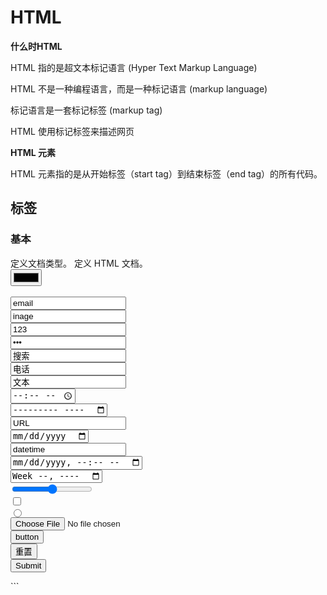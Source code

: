 # HTML

**什么时HTML**

HTML 指的是超文本标记语言 (Hyper Text Markup Language)

HTML 不是一种编程语言，而是一种标记语言 (markup language)

标记语言是一套标记标签 (markup tag)

HTML 使用标记标签来描述网页

**HTML 元素**

HTML 元素指的是从开始标签（start tag）到结束标签（end tag）的所有代码。

## **标签**

### **基本**

<!DOCTYPE> 		定义文档类型。

<html>			定义 HTML 文档。

<title>			定义文档的标题。

<body>			定义文档的主体。

<h1> to <h6>		定义 HTML 标题。

<p>				定义段落。

<br>			定义简单的折行。

<hr>			定义水平线。

<!--...-->			定义注释。

### **格式**

<acronym>		定义只取首字母的缩写。

<abbr>			定义缩写。

<address>		定义文档作者或拥有者的联系信息。

<b>				定义粗体文本。

<bdi>			定义文本的文本方向，使其脱离其周围文本的方向设置。

<bdo>			定义文字方向。

<big>			定义大号文本。

<blockquote>		定义长的引用。

<center>			不赞成使用。定义居中文本。

<cite>			定义引用(citation)。

<code>			定义计算机代码文本。

<del>			定义被删除文本。

<dfn>			定义定义项目。

<em>			定义强调文本。

<font>			不赞成使用。定义文本的字体、尺寸和颜色

<i>				定义斜体文本。

<ins>			定义被插入文本。

<kbd>			定义键盘文本。

<mark>			定义有记号的文本。

<meter>			定义预定义范围内的度量。

<pre>			定义预格式文本。

<progress>		定义任何类型的任务的进度。

<q>				定义短的引用。

<rp>			定义若浏览器不支持 ruby 元素显示的内容。

<rt>				定义 ruby 注释的解释。

<ruby>			定义 ruby 注释。

<s>				不赞成使用。定义加删除线的文本。

<samp>			定义计算机代码样本。

<small>			定义小号文本。

<strike>			不赞成使用。定义加删除线文本。

<strong>			定义语气更为强烈的强调文本。

<sup>			定义上标文本。

<sub>			定义下标文本。

<time>			定义日期/时间。

<tt>				定义打字机文本。

<u>				不赞成使用。定义下划线文本。

<var>			定义文本的变量部分。

<wbr>			定义可能的换行符。

### **引用（Quotation）**

<q> 用于短的引用

浏览器通常会为 <q> 元素包围引号。

<blockquote> 元素定义被引用的节

浏览器通常会对 <blockquote> 元素进行缩进处理。

<abbr> 元素定义缩写或首字母缩略语

对缩写进行标记能够为浏览器、翻译系统以及搜索引擎提供有用的信息。

<dfn> 元素定义项目或缩写的定义

\1. 如果设置了 <dfn> 元素的 title 属性，则定义项目：

<p><dfn title="World Health Organization">WHO</dfn> 成立于 1948 年。</p>

\2. 如果 <dfn> 元素包含具有标题的 <abbr> 元素，则 title 定义项目：

<p><dfn><abbr title="World Health Organization">WHO</abbr></dfn> 成立于 1948 年。</p>

\3. 否则，<dfn> 文本内容即是项目，并且父元素包含定义。

<p><dfn>WHO</dfn> World Health Organization 成立于 1948 年。</p>

也可使用 <abbr> 代替

<address> 元素定义文档或文章的联系信息（作者/拥有者）

此元素通常以斜体显示。大多数浏览器会在此元素前后添加折行。

<cite> 元素定义著作的标题

浏览器通常会以斜体显示 <cite> 元素。

<bdo> 元素定义双流向覆盖（bi-directional override）

<bdo> 元素用于覆盖当前文本方向,如果您的浏览器支持 bdo，则文本将从右向左进行书写 (rtl)

### **计算机代码格式**

通常，HTML 使用可变的字母尺寸，以及可变的字母间距。

在显示计算机代码示例时，并不需要如此。

<kbd>, <samp>, 以及 <code> 元素全都支持固定的字母尺寸和间距。

<kbd> 元素定义键盘输入格式

<samp> 元素定义计算机输出示例

<code> 元素定义编程代码示例 ,不保留多余的空格和折行, 如需解决该问题，您必须在 <pre> 元素中包围代码

<var> 元素定义数学变量

### **表单**

<form>			定义供用户输入的 HTML 表单。

<input>			定义输入控件。

<textarea>		定义多行的文本输入控件。

<button>			定义按钮。

<select>			定义选择列表（下拉列表）。

<optgroup>		定义选择列表中相关选项的组合。

<option>			定义选择列表中的选项。

<label>			定义 input 元素的标注。

<fieldset>			定义围绕表单中元素的边框。

<legend>			定义 fieldset 元素的标题。

<isindex>			不赞成使用。定义与文档相关的可搜索索引。

<datalist>			定义下拉列表。

<keygen>			定义生成密钥。

<output>			定义输出的一些类型。

### **框架**

<frame>			定义框架集的窗口或框架。

<frameset>		定义框架集。

<noframes>		定义针对不支持框架的用户的替代内容。

<iframe>			定义内联框架。

### **图像**

<img>			定义图像。

<map>			定义图像映射。

<area>			定义图像地图内部的区域。

<canvas>			定义图形。

<figcaption>		定义 figure 元素的标题。

<figure>			定义媒介内容的分组，以及它们的标题。

### **音频/视频**

<audio>			定义声音内容。

<source>			定义媒介源。

<track>			定义用在媒体播放器中的文本轨道。

<video>			定义视频。

### **链接**

<a>				定义锚。

<link>			定义文档与外部资源的关系。

<nav>			定义导航链接。

### **列表**

<ul>				定义无序列表。

<ol>				定义有序列表。

<li>				定义列表的项目。

<dir>			不赞成使用。定义目录列表。

<dl>				定义定义列表。

<dt>			定义定义列表中的项目。

<dd>			定义定义列表中项目的描述。

<menu>			定义命令的菜单/列表。

<menuitem>		定义用户可以从弹出菜单调用的命令/菜单项目。

<command>		定义命令按钮。

### **表格**

<table>			定义表格

<caption>			定义表格标题。

<th>			定义表格中的表头单元格。

<tr>				定义表格中的行。

<td>			定义表格中的单元。

<thead>			定义表格中的表头内容。

<tbody>			定义表格中的主体内容。

<tfoot>			定义表格中的表注内容（脚注）。

<col>			定义表格中一个或多个列的属性值。

<colgroup>		定义表格中供格式化的列组。

### **样式/节**

<style>			定义文档的样式信息。

<div>			定义文档中的节。

<span>			定义文档中的节。

<header>			定义 section 或 page 的页眉。

<footer>			定义 section 或 page 的页脚。

<section>			定义 section。

<article>			定义文章。

<aside>			定义页面内容之外的内容。

<details>			定义元素的细节。

<dialog>			定义对话框或窗口。

<summary>		为 <details> 元素定义可见的标题。

### **元信息**

<head>			定义关于文档的信息。

<meta>			定义关于 HTML 文档的元信息。

<base>			定义页面中所有链接的默认地址或默认目标。

<basefont>		不赞成使用。定义页面中文本的默认字体、颜色或尺寸。

### **编程**

<script>			定义客户端脚本。

<noscript>		定义针对不支持客户端脚本的用户的替代内容。

<applet>			不赞成使用。定义嵌入的 applet。

<embed>			为外部应用程序（非 HTML）定义容器。

<object>			定义嵌入的对象。

<param>			定义对象的参数。

### **属性**

**全局属性**

accesskey			规定激活元素的快捷键。

class				规定元素的一个或多个类名（引用样式表中的类）。

contenteditable		规定元素内容是否可编辑。

contextmenu		规定元素的上下文菜单。上下文菜单在用户点击元素时显示。

data-*			用于存储页面或应用程序的私有定制数据。

dir				规定元素中内容的文本方向。

draggable			规定元素是否可拖动。

dropzone			规定在拖动被拖动数据时是否进行复制、移动或链接。

hidden			规定元素仍未或不再相关。

id				规定元素的唯一 id。

lang				规定元素内容的语言。

spellcheck			规定是否对元素进行拼写和语法检查。

style				规定元素的行内 CSS 样式。

tabindex			规定元素的 tab 键次序。

title				规定有关元素的额外信息。

translate			规定是否应该翻译元素内容。

## **事件**

### **Window 事件属性**

针对 window 对象触发的事件（应用到 <body> 标签）：

onafterprint		文档打印之后运行的脚本。

onbeforeprint		文档打印之前运行的脚本。

onbeforeunload		文档卸载之前运行的脚本。

onerror			在错误发生时运行的脚本。

onhaschange		当文档已改变时运行的脚本。

onload			页面结束加载之后触发。

onmessage		在消息被触发时运行的脚本。

onoffline			当文档离线时运行的脚本。

ononline			当文档上线时运行的脚本。

onpagehide		当窗口隐藏时运行的脚本。

onpageshow		当窗口成为可见时运行的脚本。

onpopstate		当窗口历史记录改变时运行的脚本。

onredo			当文档执行撤销（redo）时运行的脚本。

onresize			当浏览器窗口被调整大小时触发。

onstorage			在 Web Storage 区域更新后运行的脚本。

onundo			在文档执行 undo 时运行的脚本。

onunload			一旦页面已下载时触发（或者浏览器窗口已被关闭）。

### **Form 事件**

由 HTML 表单内的动作触发的事件（应用到几乎所有 HTML 元素，但最常用在 form 元素中）：

onblur			元素失去焦点时运行的脚本。

onchange			在元素值被改变时运行的脚本。

oncontextmenu		当上下文菜单被触发时运行的脚本。

onfocus			当元素获得焦点时运行的脚本。

onformchange		在表单改变时运行的脚本。

onforminput		当表单获得用户输入时运行的脚本。

oninput			当元素获得用户输入时运行的脚本。

oninvalid			当元素无效时运行的脚本。

onreset			当表单中的重置按钮被点击时触发。HTML5 中不支持。

onselect			在元素中文本被选中后触发。

onsubmit			在提交表单时触发。

### **Keyboard 事件**

onkeydown		在用户按下按键时触发。

onkeypress		在用户敲击按钮时触发。

onkeyup			当用户释放按键时触发。

### **Mouse 事件**

由鼠标或类似用户动作触发的事件：

onclick			元素上发生鼠标点击时触发。

ondblclick			元素上发生鼠标双击时触发。

ondrag			元素被拖动时运行的脚本。

ondragend			在拖动操作末端运行的脚本。

ondragenter		当元素元素已被拖动到有效拖放区域时运行的脚本。

ondragleave		当元素离开有效拖放目标时运行的脚本。

ondragover		当元素在有效拖放目标上正在被拖动时运行的脚本。

ondragstart		在拖动操作开端运行的脚本。

ondrop			当被拖元素正在被拖放时运行的脚本。

onmousedown		当元素上按下鼠标按钮时触发。

onmousemove		当鼠标指针移动到元素上时触发。

onmouseout		当鼠标指针移出元素时触发。

onmouseover		当鼠标指针移动到元素上时触发。

onmouseup		当在元素上释放鼠标按钮时触发。

onmousewheel		当鼠标滚轮正在被滚动时运行的脚本。

onscroll			当元素滚动条被滚动时运行的脚本。

### **Media 事件**

由媒介（比如视频、图像和音频）触发的事件（适用于所有 HTML 元素，但常见于媒介元素中，比如 <audio>、<embed>、<img>、<object> 以及 <video>）:

onabort			在退出时运行的脚本。

oncanplay			当文件就绪可以开始播放时运行的脚本（缓冲已足够开始时）。

oncanplaythrough	当媒介能够无需因缓冲而停止即可播放至结尾时运行的脚本。

ondurationchange	当媒介长度改变时运行的脚本。

onemptied	script	当发生故障并且文件突然不可用时运行的脚本（比如连接意外断开时）。

onended	script	当媒介已到达结尾时运行的脚本（可发送类似“感谢观看”之类的消息）。

onerror			当在文件加载期间发生错误时运行的脚本。

onloadeddata		当媒介数据已加载时运行的脚本。

onloadedmetadata	当元数据（比如分辨率和时长）被加载时运行的脚本。

onloadstart		在文件开始加载且未实际加载任何数据前运行的脚本。

onpause			当媒介被用户或程序暂停时运行的脚本。

onplay			当媒介已就绪可以开始播放时运行的脚本。

onplaying			当媒介已开始播放时运行的脚本。

onprogress		当浏览器正在获取媒介数据时运行的脚本。

onratechange		每当回放速率改变时运行的脚本（比如当用户切换到慢动作或快进模式）。

onreadystatechange	每当就绪状态改变时运行的脚本（就绪状态监测媒介数据的状态）。

onseeked			当 seeking 属性设置为 false（指示定位已结束）时运行的脚本。

onseeking			当 seeking 属性设置为 true（指示定位是活动的）时运行的脚本。

onstalled			在浏览器不论何种原因未能取回媒介数据时运行的脚本。

onsuspend			在媒介数据完全加载之前不论何种原因终止取回媒介数据时运行的脚本。

ontimeupdate		当播放位置改变时（比如当用户快进到媒介中一个不同的位置时）运行的脚本。

onvolumechange	每当音量改变时（包括将音量设置为静音）时运行的脚本。

onwaiting			当媒介已停止播放但打算继续播放时（比如当媒介暂停已缓冲更多数据）运行脚本

## **HTML5视频与音频**

HTML5 DOM 为 <audio> 和 <video> 元素提供了方法、属性和事件。

这些方法、属性和事件允许您使用 JavaScript 来操作 <audio> 和 <video> 元素。

### **Audio/Video 方法**

addTextTrack()		向音频/视频添加新的文本轨道

canPlayType()		检测浏览器是否能播放指定的音频/视频类型

load()			重新加载音频/视频元素

play()			开始播放音频/视频

pause()			暂停当前播放的音频/视频

### **Audio/Video 属性**

audioTracks		返回表示可用音轨的 AudioTrackList 对象

autoplay			设置或返回是否在加载完成后随即播放音频/视频

buffered			返回表示音频/视频已缓冲部分的 TimeRanges 对象

controller			返回表示音频/视频当前媒体控制器的 MediaController 对象

controls			设置或返回音频/视频是否显示控件（比如播放/暂停等）

crossOrigin		设置或返回音频/视频的 CORS 设置

currentSrc			返回当前音频/视频的 URL

currentTime		设置或返回音频/视频中的当前播放位置（以秒计）

defaultMuted		设置或返回音频/视频默认是否静音

defaultPlaybackRate	设置或返回音频/视频的默认播放速度

duration			返回当前音频/视频的长度（以秒计）

ended			返回音频/视频的播放是否已结束

error				返回表示音频/视频错误状态的 MediaError 对象

loop				设置或返回音频/视频是否应在结束时重新播放

mediaGroup		设置或返回音频/视频所属的组合（用于连接多个音频/视频元素）

muted			设置或返回音频/视频是否静音

networkState		返回音频/视频的当前网络状态

paused			设置或返回音频/视频是否暂停

playbackRate		设置或返回音频/视频播放的速度

played			返回表示音频/视频已播放部分的 TimeRanges 对象

preload			设置或返回音频/视频是否应该在页面加载后进行加载

readyState		返回音频/视频当前的就绪状态

seekable			返回表示音频/视频可寻址部分的 TimeRanges 对象

seeking			返回用户是否正在音频/视频中进行查找

src				设置或返回音频/视频元素的当前来源

startDate			返回表示当前时间偏移的 Date 对象

textTracks			返回表示可用文本轨道的 TextTrackList 对象

videoTracks		返回表示可用视频轨道的 VideoTrackList 对象

volume			设置或返回音频/视频的音量

### **Audio/Video 事件**

abort			当音频/视频的加载已放弃时

canplay			当浏览器可以播放音频/视频时

canplaythrough		当浏览器可在不因缓冲而停顿的情况下进行播放时

durationchange		当音频/视频的时长已更改时

emptied			当目前的播放列表为空时

ended			当目前的播放列表已结束时

error				当在音频/视频加载期间发生错误时

loadeddata		当浏览器已加载音频/视频的当前帧时

loadedmetadata		当浏览器已加载音频/视频的元数据时

loadstart			当浏览器开始查找音频/视频时

pause			当音频/视频已暂停时

play				当音频/视频已开始或不再暂停时

playing			当音频/视频在已因缓冲而暂停或停止后已就绪时

progress			当浏览器正在下载音频/视频时

ratechange		当音频/视频的播放速度已更改时

seeked			当用户已移动/跳跃到音频/视频中的新位置时

seeking			当用户开始移动/跳跃到音频/视频中的新位置时

stalled			当浏览器尝试获取媒体数据，但数据不可用时

suspend			当浏览器刻意不获取媒体数据时

timeupdate		当目前的播放位置已更改时

volumechange		当音量已更改时

waiting			当视频由于需要缓冲下一帧而停止

## **画布(Canvas)**

**描述**

HTML5 <canvas> 标签用于绘制图像（通过脚本，通常是 JavaScript）。

不过，<canvas> 元素本身并没有绘制能力（它仅仅是图形的容器） - 您必须使用脚本来完成实际的绘图任务。

getContext() 方法可返回一个对象，该对象提供了用于在画布上绘图的方法和属性。

本手册提供完整的 getContext("2d") 对象属性和方法，可用于在画布上绘制文本、线条、矩形、圆形等等。

### **颜色、样式和阴影**

**属性**

fillStyle				设置或返回用于填充绘画的颜色、渐变或模式

strokeStyle			设置或返回用于笔触的颜色、渐变或模式

shadowColor			设置或返回用于阴影的颜色

shadowBlur			设置或返回用于阴影的模糊级别

shadowOffsetX			设置或返回阴影距形状的水平距离

shadowOffsetY			设置或返回阴影距形状的垂直距离

**方法**

createLinearGradient()	创建线性渐变（用在画布内容上）

createPattern()			在指定的方向上重复指定的元素

createRadialGradient()	创建放射状/环形的渐变（用在画布内容上）

addColorStop()			规定渐变对象中的颜色和停止位置

### **线条样式**

**属性**

lineCap				设置或返回线条的结束端点样式

lineJoin				设置或返回两条线相交时，所创建的拐角类型

lineWidth				设置或返回当前的线条宽度

miterLimit				设置或返回最大斜接长度

### **矩形**

**方法**

rect()				创建矩形

fillRect()				绘制“被填充”的矩形

strokeRect()			绘制矩形（无填充）

clearRect()			在给定的矩形内清除指定的像素

**路径**

**方法**

fill()				填充当前绘图（路径）

stroke()			绘制已定义的路径

beginPath()		起始一条路径，或重置当前路径

moveTo()			把路径移动到画布中的指定点，不创建线条

closePath()		创建从当前点回到起始点的路径

lineTo()			添加一个新点，然后在画布中创建从该点到最后指定点的线条

clip()				从原始画布剪切任意形状和尺寸的区域

quadraticCurveTo()	创建二次贝塞尔曲线

bezierCurveTo()		创建三次方贝塞尔曲线

arc()				创建弧/曲线（用于创建圆形或部分圆）

arcTo()			创建两切线之间的弧/曲线

isPointInPath()		如果指定的点位于当前路径中，则返回 true，否则返回 false

### **转换**

**方法**

scale()			缩放当前绘图至更大或更小

rotate()			旋转当前绘图

translate()			重新映射画布上的 (0,0) 位置

transform()		替换绘图的当前转换矩阵

setTransform()		将当前转换重置为单位矩阵。然后运行 transform()

## **文本**

**属性**	

font				设置或返回文本内容的当前字体属性

textAlign			设置或返回文本内容的当前对齐方式

textBaseline		设置或返回在绘制文本时使用的当前文本基线

**方法**

fillText()			在画布上绘制“被填充的”文本

strokeText()		在画布上绘制文本（无填充）

measureText()		返回包含指定文本宽度的对象

### **图像绘制**

**方法**	

drawImage()		向画布上绘制图像、画布或视频

### **像素操作**

**属性**

width			返回 ImageData 对象的宽度

height			返回 ImageData 对象的高度

data				返回一个对象，其包含指定的 ImageData 对象的图像数据

**方法**	

createImageData()	创建新的、空白的 ImageData 对象

getImageData()		返回 ImageData 对象，该对象为画布上指定的矩形复制像素数据

putImageData()		把图像数据（从指定的 ImageData 对象）放回画布上

### **合成**

**属性**	

globalAlpha			设置或返回绘图的当前 alpha 或透明值

globalCompositeOperation	设置或返回新图像如何绘制到已有的图像上

### **其他**

方法

save()			保存当前环境的状态

restore()			返回之前保存过的路径状态和属性

createEvent()	 

getContext()	 

toDataURL()	



```html
<!DOCTYPE html>
<html lang="en">

<head>
    <meta charset="UTF-8">
    <meta name="viewport" content="width=device-width, initial-scale=1.0">
    <title>表单</title>
</head>

<body>
    <form action="" method="">

        <!-- 定义拾色器。 -->
        <input type="color" name="color" value="color">
        <br>

        <!-- 定义隐藏输入字段。 -->
        <input type="hidden" name="hidden" value="hidden">
        <br>

        <!-- 定义用于 e-mail 地址的字段。 -->
        <input type="email" name="email" value="email">
        <br>

        <!-- 定义图像作为提交按钮。 -->
        <input type="inage" name="inage" value="inage">
        <br>

        <!-- 定义用于输入数字的字段。 -->
        <input type="number" name="number" value="123">
        <br>

        <!-- 定义密码字段（字段中的字符会被遮蔽）。 -->
        <input type="password" name="password" value="123">
        <br>

        <!-- 定义用于输入搜索字符串的文本字段。 -->
        <input type="search" name="search" value="搜索">
        <br>

        <!-- 定义用于输入电话号码的字段。 -->
        <input type="tel" name="tel" value="电话">
        <br>

        <!-- <br>默认。定义一个单行的文本字段（默认宽度为 20 个字符）。 -->
        <input type="text" name="text" value="文本">
        <br>

        <!-- 定义用于输入时间的控件（不带时区）。 -->
        <input type="time" name="time">
        <br>

        <!-- 定义 month 和 year 控件（不带时区）。 -->
        <input type="month" name="month" value="month">
        <br>

        <!-- 定义用于输入 URL 的字段。 -->
        <input type="url" name="time" value="URL">
        <br>

        <!-- 定义 date 控件（包括年、月、日，不包括时间）。 -->
        <input type="date" name="date" value="date">
        <br>

        <!-- 定义 date 控件（包括年、月、日，不包括时间）。 -->
        <input type="datetime" name="datetime" value="datetime">
        <br>

        <!-- 定义 date 和 time 控件（包括年、月、日、时、分、秒、几分之一秒，不带时区）。 -->
        <input type="datetime-local" name="datetime-local" value="datetime-local">
        <br>

        <!-- 定义 week 和 year 控件（不带时区）。 -->
        <input type="week" name="week" value="">
        <br>

        <!-- 定义用于精确值不重要的输入数字的控件（比如 slider 控件）。 -->
        <input type="range" name="range" value="range">
        <br>

        <!-- 定义复选框。 -->
        <input type="checkbox" name="checkbox" value="checkbox">
        <br>

        <!-- 定义单选按钮。 -->
        <input type="radio" name="radio" value="radio">
        <br>

        <!-- 定义文件选择字段和 "浏览..." 按钮，供文件上传。 -->
        <input type="file" name="file" value="file">
        <br>

        <!-- 定义可点击的按钮（通常与 JavaScript 一起使用来启动脚本）。 -->
        <input type="button" name="button" value="button">
        <br>

        <!-- 定义重置按钮（重置所有的表单值为默认值）。 -->
        <input type="reset" name="reset" value="重置">
        <br>

        <!-- 定义提交按钮。 -->
        <input type="submit">





    </form>
</body>

</html>
```

